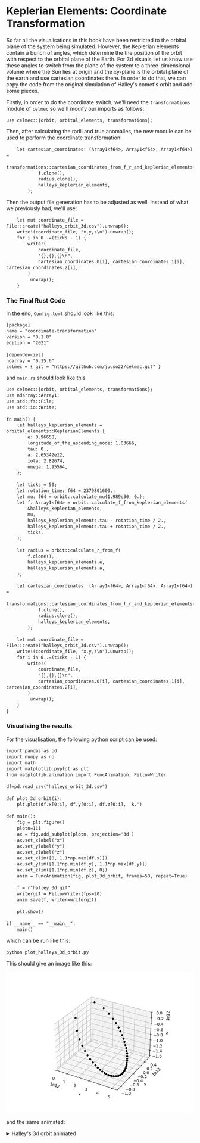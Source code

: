 # Keplerian Elements: Coordinate Transformation

So far all the visualisations in this book have been restricted to the orbital plane of the system being simulated. However, the Keplerian elements contain a bunch of angles, which determine the the position of the orbit with respect to the orbital plane of the Earth. For 3d visuals, let us know use these angles to switch from the plane of the system to a three-dimensional volume where the Sun lies at origin and the xy-plane is the orbital plane of the earth and use cartesian coordinates there. In order to do that, we can copy the code from the original simulation of Halley's comet's orbit and add some pieces.

Firstly, in order to do the coordinate switch, we'll need the `transformations` module of `celmec` so we'll modify our imports as follows:

```
use celmec::{orbit, orbital_elements, transformations};
```

Then, after calculating the radii and true anomalies, the new module can be used to perform the coordinate transformation:

```
    let cartesian_coordinates: (Array1<f64>, Array1<f64>, Array1<f64>) =
        transformations::cartesian_coordinates_from_f_r_and_keplerian_elements(
            f.clone(),
            radius.clone(),
            halleys_keplerian_elements,
        );

```

Then the output file generation has to be adjusted as well. Instead of what we previously had, we'll use:

```
    let mut coordinate_file = File::create("halleys_orbit_3d.csv").unwrap();
    write!(coordinate_file, "x,y,z\n").unwrap();
    for i in 0..=(ticks - 1) {
        write!(
            coordinate_file,
            "{},{},{}\n",
            cartesian_coordinates.0[i], cartesian_coordinates.1[i], cartesian_coordinates.2[i],
        )
        .unwrap();
    }
```

### The Final Rust Code

In the end, `Config.toml` should look like this:

```
[package]
name = "coordinate-transformation"
version = "0.1.0"
edition = "2021"

[dependencies]
ndarray = "0.15.6"
celmec = { git = "https://github.com/juuso22/celmec.git" }
```

and `main.rs` should look like this

```
use celmec::{orbit, orbital_elements, transformations};
use ndarray::Array1;
use std::fs::File;
use std::io::Write;

fn main() {
    let halleys_keplerian_elements = orbital_elements::KeplerianElements {
        e: 0.96658,
        longitude_of_the_ascending_node: 1.03666,
        tau: 0.,
        a: 2.65342e12,
        iota: 2.82674,
        omega: 1.95564,
    };

    let ticks = 50;
    let rotation_time: f64 = 2379801600.;
    let mu: f64 = orbit::calculate_mu(1.989e30, 0.);
    let f: Array1<f64> = orbit::calculate_f_from_keplerian_elements(
        &halleys_keplerian_elements,
        mu,
        halleys_keplerian_elements.tau - rotation_time / 2.,
        halleys_keplerian_elements.tau + rotation_time / 2.,
        ticks,
    );

    let radius = orbit::calculate_r_from_f(
        f.clone(),
        halleys_keplerian_elements.e,
        halleys_keplerian_elements.a,
    );

    let cartesian_coordinates: (Array1<f64>, Array1<f64>, Array1<f64>) =
        transformations::cartesian_coordinates_from_f_r_and_keplerian_elements(
            f.clone(),
            radius.clone(),
            halleys_keplerian_elements,
        );

    let mut coordinate_file = File::create("halleys_orbit_3d.csv").unwrap();
    write!(coordinate_file, "x,y,z\n").unwrap();
    for i in 0..=(ticks - 1) {
        write!(
            coordinate_file,
            "{},{},{}\n",
            cartesian_coordinates.0[i], cartesian_coordinates.1[i], cartesian_coordinates.2[i],
        )
        .unwrap();
    }
}
```

### Visualising the results

For the visualisation, the following python script can be used:

```
import pandas as pd
import numpy as np
import math
import matplotlib.pyplot as plt
from matplotlib.animation import FuncAnimation, PillowWriter

df=pd.read_csv("halleys_orbit_3d.csv")

def plot_3d_orbit(i):
    plt.plot(df.x[0:i], df.y[0:i], df.z[0:i], 'k.')

def main():
    fig = plt.figure()
    plotn=111
    ax = fig.add_subplot(plotn, projection='3d')
    ax.set_xlabel("x")
    ax.set_ylabel("y")
    ax.set_zlabel("z")
    ax.set_xlim([0, 1.1*np.max(df.x)])
    ax.set_ylim([1.1*np.min(df.y), 1.1*np.max(df.y)])
    ax.set_zlim([1.1*np.min(df.z), 0])
    anim = FuncAnimation(fig, plot_3d_orbit, frames=50, repeat=True)
    
    f = r"halley_3d.gif"
    writergif = PillowWriter(fps=20)
    anim.save(f, writer=writergif)

    plt.show()

if __name__ == "__main__":
    main()

```

which can be run like this:

```
python plot_halleys_3d_orbit.py
```

This should give an image like this:

![Halley's 3d orbit](images/halley-3d.png)

and the same animated:

<details>
  <summary>Halley's 3d orbit animated</summary>
  
  ![Halley's 3d orbit](images/halley-3d.gif)
  
</details>
